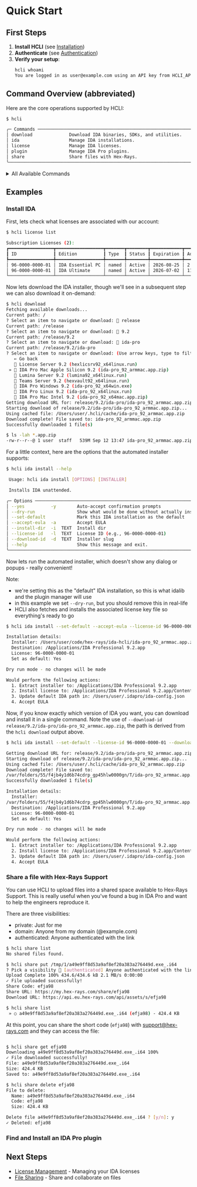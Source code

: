 # Quick Start

## First Steps

1. **Install HCLI** (see [Installation](installation.md))
2. **Authenticate** (see [Authentication](authentication.md))
3. **Verify your setup**:
   ```bash
   hcli whoami
   You are logged in as user@example.com using an API key from HCLI_API_KEY environment variable
   ```


## Command Overview (abbreviated)

Here are the core operations supported by HCLI:

```bash
$ hcli

╭─ Commands ─────────────────────────────────────────────────────────────────────────────────────────────────────────────────────────────────╮
│ download              Download IDA binaries, SDKs, and utilities.                                                                          │
│ ida                   Manage IDA installations.                                                                                            │
│ license               Manage IDA licenses.                                                                                                 │
│ plugin                Manage IDA Pro plugins.                                                                                              │
│ share                 Share files with Hex-Rays.                                                                                           │
╰────────────────────────────────────────────────────────────────────────────────────────────────────────────────────────────────────────────╯
```


<details>
<summary>All Available Commands</summary>

```bash
$ hcli commands
┏━━━━━━━━━━━━━━━━━━━━━━━━━━━┳━━━━━━━━━━━━━━━━━━━━━━━━━━━━━━━━━━━━━━━━━━━━━━━━━━━━━━━━━━━━━━━━━━┓
┃ Command                   ┃ Description                                                      ┃
┡━━━━━━━━━━━━━━━━━━━━━━━━━━━╇━━━━━━━━━━━━━━━━━━━━━━━━━━━━━━━━━━━━━━━━━━━━━━━━━━━━━━━━━━━━━━━━━━┩
│ hcli auth default         │ Set or show the default credentials.                             │
│ hcli auth key create      │ Create a new API key.                                            │
│ hcli auth key install     │ Install an API key as a new credentials.                         │
│ hcli auth key list        │ List all API keys.                                               │
│ hcli auth key revoke      │ Revoke an API key.                                               │
│ hcli auth list            │ List all credentials.                                            │
│ hcli auth switch          │ Switch the default credentials.                                  │
│ hcli commands             │ List all available command combinations.                         │
│ hcli download             │ Download IDA binaries, SDKs, and utilities.                      │
│ hcli extension create     │ Create an hcli extension                                         │
│ hcli extension list       │ List hcli extensions                                             │
│ hcli ida install          │ Installs IDA unattended.                                         │
│ hcli ida set-default      │ Set or show the default IDA installation directory.              │
│ hcli license get          │ Download license files with optional filtering.                  │
│ hcli license install      │ Install a license file to an IDA Pro installation directory.     │
│ hcli license list         │ List available licenses with rich formatting.                    │
│ hcli login                │ Log in to the Hex-Rays portal and create new credentials.        │
│ hcli logout               │ Log out and remove stored credentials.                           │
│ hcli plugin config del    │ Delete a plugin configuration setting.                           │
│ hcli plugin config export │ Export plugin configuration settings as JSON.                    │
│ hcli plugin config get    │ Get a plugin configuration setting.                              │
│ hcli plugin config import │ Import plugin configuration settings from JSON.                  │
│ hcli plugin config list   │ List all configuration settings for a plugin.                    │
│ hcli plugin config set    │ Set a plugin configuration setting.                              │
│ hcli plugin install       │ No description available                                         │
│ hcli plugin lint          │ Lint an IDA plugin directory, archive (.zip file), or HTTPS URL. │
│ hcli plugin repo snapshot │ Create a snapshot of the repository.                             │
│ hcli plugin search        │ No description available                                         │
│ hcli plugin status        │ No description available                                         │
│ hcli plugin uninstall     │ No description available                                         │
│ hcli plugin upgrade       │ No description available                                         │
│ hcli share delete         │ Delete shared file by code.                                      │
│ hcli share get            │ Download a shared file using its shortcode.                      │
│ hcli share list           │ List and manage your shared files.                               │
│ hcli share put            │ Upload a shared file.                                            │
│ hcli update               │ Check for hcli updates.                                          │
│ hcli whoami               │ Display the currently logged-in user.                            │
└───────────────────────────┴──────────────────────────────────────────────────────────────────┘
```

</details>


## Examples

### Install IDA

First, lets check what licenses are associated with our account:

```bash
$ hcli license list

Subscription Licenses (2):
┏━━━━━━━━━━━━━━━━━┳━━━━━━━━━━━━━━━━━━┳━━━━━━━┳━━━━━━━━┳━━━━━━━━━━━━┳━━━━━━━━━━━━━━━━━━━━━━━━━━━━━━━━━━┓
┃ ID              ┃ Edition          ┃ Type  ┃ Status ┃ Expiration ┃ Addons                           ┃
┡━━━━━━━━━━━━━━━━━╇━━━━━━━━━━━━━━━━━━╇━━━━━━━╇━━━━━━━━╇━━━━━━━━━━━━╇━━━━━━━━━━━━━━━━━━━━━━━━━━━━━━━━━━┩
│ 96-0000-0000-01 │ IDA Essential PC │ named │ Active │ 2026-08-25 │ 2 decompiler(s)                  │
│ 96-0000-0000-01 │ IDA Ultimate     │ named │ Active │ 2026-07-02 │ 11 decompiler(s) + TEAMS, LUMINA │
└─────────────────┴──────────────────┴───────┴────────┴────────────┴──────────────────────────────────┘
```

Now lets download the IDA installer, though we'll see in a subsequent step we can also download it on-demand:
   

```bash
$ hcli download
Fetching available downloads...
Current path: /
? Select an item to navigate or download: 📁 release
Current path: /release
? Select an item to navigate or download: 📁 9.2
Current path: /release/9.2
? Select an item to navigate or download: 📁 ida-pro
Current path: /release/9.2/ida-pro
? Select an item to navigate or download: (Use arrow keys, type to filter)
   ← Go back
   📄 License Server 9.2 (hexlicsrv92_x64linux.run)
 » 📄 IDA Pro Mac Apple Silicon 9.2 (ida-pro_92_armmac.app.zip)
   📄 Lumina Server 9.2 (lumina92_x64linux.run)
   📄 Teams Server 9.2 (hexvault92_x64linux.run)
   📄 IDA Pro Windows 9.2 (ida-pro_92_x64win.exe)
   📄 IDA Pro Linux 9.2 (ida-pro_92_x64linux.run)
   📄 IDA Pro Mac Intel 9.2 (ida-pro_92_x64mac.app.zip)
Getting download URL for: release/9.2/ida-pro/ida-pro_92_armmac.app.zip
Starting download of release/9.2/ida-pro/ida-pro_92_armmac.app.zip...
Using cached file: /Users/user/.hcli/cache/ida-pro_92_armmac.app.zip
Download complete! File saved to: ida-pro_92_armmac.app.zip
Successfully downloaded 1 file(s)

$ ls -lah *.app.zip
-rw-r--r--@ 1 user  staff   539M Sep 12 13:47 ida-pro_92_armmac.app.zip
```

For a little context, here are the options that the automated installer supports:

```bash
$ hcli ida install --help

 Usage: hcli ida install [OPTIONS] [INSTALLER]

 Installs IDA unattended.

╭─ Options ──────────────────────────────────────────────────────────────────────────╮
│ --yes          -y        Auto-accept confirmation prompts                          │
│ --dry-run                Show what would be done without actually installing       │
│ --set-default            Mark this IDA installation as the default                 │
│ --accept-eula  -a        Accept EULA                                               │
│ --install-dir  -i  TEXT  Install dir                                               │
│ --license-id   -l  TEXT  License ID (e.g., 96-0000-0000-01)                        │
│ --download-id  -d  TEXT  Installer slug                                            │
│ --help                   Show this message and exit.                               │
╰────────────────────────────────────────────────────────────────────────────────────╯
```
   
Now lets run the automated installer, which doesn't show any dialog or popups - really convenient!

Note:

  - we're setting this as the "default" IDA installation, so this is what idalib and the plugin manager will use
  - in this example we set `--dry-run`, but you should remove this in real-life
  - HCLI also fetches and installs the associated license key file so everything's ready to go
   

```bash
$ hcli ida install --set-default --accept-eula --license-id 96-0000-0000-01 ida-pro_92_armmac.app.zip --dry-run

Installation details:
  Installer: /Users/user/code/hex-rays/ida-hcli/ida-pro_92_armmac.app.zip
  Destination: /Applications/IDA Professional 9.2.app
  License: 96-0000-0000-01
  Set as default: Yes

Dry run mode - no changes will be made

Would perform the following actions:
  1. Extract installer to: /Applications/IDA Professional 9.2.app
  2. Install license to: /Applications/IDA Professional 9.2.app/Contents/MacOS
  3. Update default IDA path in: /Users/user/.idapro/ida-config.json
  4. Accept EULA
```

Now, if you know exactly which version of IDA you want, you can download and install it in a single command.
Note the use of `--download-id release/9.2/ida-pro/ida-pro_92_armmac.app.zip`, the path is derived from the `hcli download` output above.
  

```bash
$ hcli ida install --set-default --license-id 96-0000-0000-01 --download-id release/9.2/ida-pro/ida-pro_92_armmac.app.zip --dry-run

Getting download URL for: release/9.2/ida-pro/ida-pro_92_armmac.app.zip
Starting download of release/9.2/ida-pro/ida-pro_92_armmac.app.zip...
Using cached file: /Users/user/.hcli/cache/ida-pro_92_armmac.app.zip
Download complete! File saved to:
/var/folders/55/f4jb4y1d6b74cdrp_gp45hlw0000gn/T/ida-pro_92_armmac.app.zip
Successfully downloaded 1 file(s)

Installation details:
  Installer:
/var/folders/55/f4jb4y1d6b74cdrp_gp45hlw0000gn/T/ida-pro_92_armmac.app.zip
  Destination: /Applications/IDA Professional 9.2.app
  License: 96-0000-0000-01
  Set as default: Yes

Dry run mode - no changes will be made

Would perform the following actions:
  1. Extract installer to: /Applications/IDA Professional 9.2.app
  2. Install license to: /Applications/IDA Professional 9.2.app/Contents/MacOS
  3. Update default IDA path in: /Users/user/.idapro/ida-config.json
  4. Accept EULA
```

### Share a file with Hex-Rays Support

You can use HCLI to upload files into a shared space available to Hex-Rays Support.
This is really useful when you've found a bug in IDA Pro and want to help the engineers reproduce it.

There are three visibilities:

 - private: Just for me
 - domain: Anyone from my domain (@example.com)
 - authenticated: Anyone authenticated with the link

```bash
$ hcli share list
No shared files found.

$ hcli share put /tmp/1/a49e9ff8d53a9af8ef20a383a276449d.exe_.i64
? Pick a visibility 🔎 [authenticated] Anyone authenticated with the link
Upload Complete 100% 434.6/434.6 kB 2.1 MB/s 0:00:00
✓ File uploaded successfully!
Share Code: efja98
Share URL: https://my.hex-rays.com/share/efja98
Download URL: https://api.eu.hex-rays.com/api/assets/s/efja98

$ hcli share list
 » ○ a49e9ff8d53a9af8ef20a383a276449d.exe_.i64 (efja98) - 424.4 KB
```

At this point, you can share the short code (`efja98`) with support@hex-rays.com and they can access the file:
   
```bash

$ hcli share get efja98
Downloading a49e9ff8d53a9af8ef20a383a276449d.exe_.i64 100%
✓ File downloaded successfully!
File: a49e9ff8d53a9af8ef20a383a276449d.exe_.i64
Size: 424.4 KB
Saved to: a49e9ff8d53a9af8ef20a383a276449d.exe_.i64

$ hcli share delete efja98
File to delete:
  Name: a49e9ff8d53a9af8ef20a383a276449d.exe_.i64
  Code: efja98
  Size: 424.4 KB

Delete file a49e9ff8d53a9af8ef20a383a276449d.exe_.i64 ? [y/n]: y
✓ Deleted: efja98
```


### Find and Install an IDA Pro plugin




   

## Next Steps

- [License Management](../user-guide/licenses.md) - Managing your IDA licenses
- [File Sharing](../user-guide/file-sharing.md) - Share and collaborate on files
